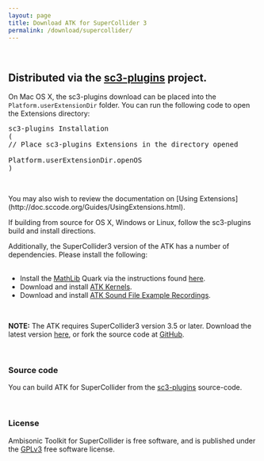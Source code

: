 ```yaml
---
layout: page
title: Download ATK for SuperCollider 3
permalink: /download/supercollider/
---
```


&nbsp;

<div class="alert alert-info">

<h2>Distributed via the <a href="http://sc3-plugins.sourceforge.net/" target="_blank">sc3-plugins</a> project.</h2>

<p>On Mac OS X, the sc3-plugins download can be placed into the <code>Platform.userExtensionDir</code> folder. You can run the following code to open the Extensions directory:</p>

<pre>
sc3-plugins Installation
(
// Place sc3-plugins Extensions in the directory opened  

Platform.userExtensionDir.openOS
)
</pre>

<p>&nbsp;</p>

<p>You may also wish to review the documentation on [Using Extensions](http://doc.sccode.org/Guides/UsingExtensions.html).

If building from source for OS X, Windows or Linux, follow the sc3-plugins build and install directions.</p>

<p>Additionally, the SuperCollider3 version of the ATK has a number of dependencies. Please install the following:<br/><br/></p>

<ul>
  <li>Install the <a href="http://quarks.svn.sourceforge.net/viewvc/quarks/MathLib/" target="_blank">MathLib</a> Quark via the instructions found <a href="http://quarks.sourceforge.net/" target="_blank">here</a>.</li>
  <li>Download and install <a href="/download/kernels">ATK Kernels</a>.</li>
  <li>Download and install <a href="/download/recordings">ATK Sound File Example Recordings</a>.</li>
</ul>

<p>&nbsp;</p>

<p><strong>NOTE:</strong> The ATK requires SuperCollider3 version 3.5 or later. Download the latest version <a href="http://supercollider.github.io/download" target="_blank">here</a>, or fork the source code at <a href="http://supercollider.github.io/" target="_blank">GitHub</a>.</p>

</div>

&nbsp;

### Source code

You can build ATK for SuperCollider from the [sc3-plugins](https://sourceforge.net/projects/sc3-plugins/) source-code.

&nbsp;

### License

Ambisonic Toolkit for SuperCollider is free software, and is published under the <a href="http://www.gnu.org/copyleft/gpl.html" target="_blank">GPLv3</a> free software license.
